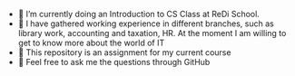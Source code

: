 


- 🔭 I’m currently doing an Introduction to CS Class at ReDi School.
- 👯 I have gathered working experience in different branches, such as library work, accounting and taxation, HR. At the moment I am willing to get to know more about the world of IT
- 🤔 This repository is an assignment for my current course
- 💬 Feel free to ask me the questions through GitHub
